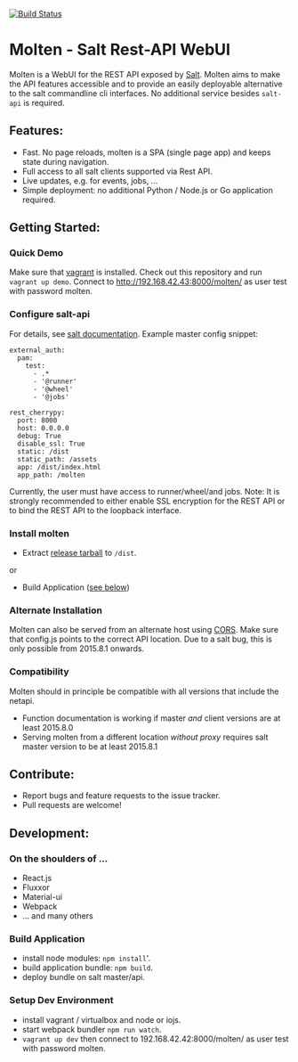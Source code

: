 [![Build Status](https://travis-ci.org/martinhoefling/molten.svg)](https://travis-ci.org/martinhoefling/molten)

# Molten - Salt Rest-API WebUI

Molten is a WebUI for the REST API exposed by [Salt](http://saltstack.com/).
Molten aims to make the API features accessible and to provide an easily deployable alternative to the salt commandline cli interfaces.
No additional service besides `salt-api` is required.

## Features:
* Fast. No page reloads, molten is a SPA (single page app) and keeps state during navigation.
* Full access to all salt clients supported via Rest API. 
* Live updates, e.g. for events, jobs, ...
* Simple deployment: no additional Python / Node.js or Go application required.

## Getting Started:

### Quick Demo

Make sure that [vagrant](https://www.vagrantup.com/) is installed. 
Check out this repository and run `vagrant up demo`. Connect to http://192.168.42.43:8000/molten/ as user test with password molten.

### Configure salt-api
For details, see [salt documentation](https://docs.saltstack.com/en/latest/ref/netapi/all/index.html#all-netapi-modules). Example master config snippet:
```
external_auth:
  pam:
    test:
      - .*
      - '@runner'
      - '@wheel'
      - '@jobs'

rest_cherrypy:
  port: 8000
  host: 0.0.0.0
  debug: True
  disable_ssl: True
  static: /dist
  static_path: /assets
  app: /dist/index.html
  app_path: /molten
```  
Currently, the user must have access to runner/wheel/and jobs. 
Note: It is strongly recommended to either enable SSL encryption for the REST API or to bind the REST API to the loopback interface.

### Install molten
- Extract [release tarball](https://github.com/martinhoefling/molten/releases/download/v0.1.0/molten-0.1.0.tar.gz) to `/dist`.

or

- Build Application ([see below](#build))

### Alternate Installation

Molten can also be served from an alternate host using [CORS](vagrant/example/salt-states/demo.sls). Make sure that config.js points to the correct API location. 
Due to a salt bug, this is only possible from 2015.8.1 onwards.

### Compatibility

Molten should in principle be compatible with all versions that include the netapi. 
- Function documentation is working if master *and* client versions are at least 2015.8.0
- Serving molten from a different location *without proxy* requires salt master version to be at least 2015.8.1 

## Contribute:

- Report bugs and feature requests to the issue tracker.
- Pull requests are welcome!

## Development:

### On the shoulders of ...
- React.js
- Fluxxor
- Material-ui
- Webpack
- ... and many others

### <a name="build"></a>Build Application
* install node modules: `npm install`'.
* build application bundle: `npm build`.
* deploy bundle on salt master/api.

### Setup Dev Environment
* install vagrant / virtualbox and node or iojs.
* start webpack bundler `npm run watch`.
* `vagrant up dev` then connect to 192.168.42.42:8000/molten/ as user test with password molten.

